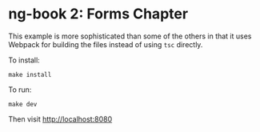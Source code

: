 # ng-book 2: Forms Chapter

This example is more sophisticated than some of the others in that it uses Webpack for building the files instead of using `tsc` directly. 

To install:

    make install

To run:

    make dev

Then visit [http://localhost:8080](http://localhost:8080)
